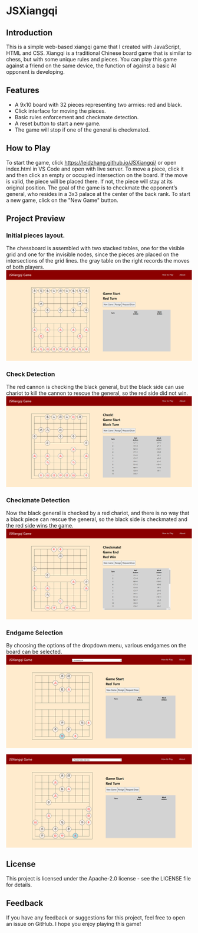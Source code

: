 # JSXiangqi
## Introduction
This is a simple web-based xiangqi game that I created with JavaScript, HTML and CSS. Xiangqi is a traditional Chinese board game that is similar to chess, but with some unique rules and pieces. You can play this game against a friend on the same device, the function of against a basic AI opponent is developing. 
## Features
- A 9x10 board with 32 pieces representing two armies: red and black.
- Click interface for moving the pieces.
- Basic rules enforcement and checkmate detection.
- A reset button to start a new game.
- The game will stop if one of the general is checkmated. 
## How to Play
To start the game, click https://leidzhang.github.io/JSXiangqi/ or open index.html in VS Code and open with live server.
To move a piece, click it and then click an empty or occupied intersection on the board. If the move is valid, the piece will be placed there. If not, the piece will stay at its original position.
The goal of the game is to checkmate the opponent’s general, who resides in a 3x3 palace at the center of the back rank.
To start a new game, click on the "New Game" button.
## Project Preview
### Initial pieces layout. 
The chessboard is assembled with two stacked tables, one for the visible grid and one for the invisible nodes, since the pieces are placed on the intersections of the grid lines. the gray table on the right records the moves of both players.
<img src="/images/opening.png" />

### Check Detection 
The red cannon is checking the black general, but the black side can use chariot to kill the cannon to rescue the general, so the red side did not win. 
<img src="/images/check_detection.png" />

### Checkmate Detection
Now the black general is checked by a red chariot, and there is no way that a black piece can rescue the general, so the black side is checkmated and the red side wins the game. 
<img src="/images/checkmate.png" />

### Endgame Selection
By choosing the options of the dropdown menu, various endgames on the board can be selected.
<img src="/images/endgame1.png" />

<img src="/images/endgame2.png" />

## License
This project is licensed under the Apache-2.0 license - see the LICENSE file for details.
## Feedback
If you have any feedback or suggestions for this project, feel free to open an issue on GitHub. I hope you enjoy playing this game!
